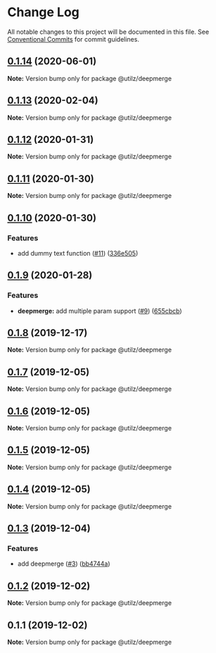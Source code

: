 # Change Log

All notable changes to this project will be documented in this file.
See [Conventional Commits](https://conventionalcommits.org) for commit guidelines.

## [0.1.14](https://github.com/devdigital/utilz/compare/@utilz/deepmerge@0.1.13...@utilz/deepmerge@0.1.14) (2020-06-01)

**Note:** Version bump only for package @utilz/deepmerge





## [0.1.13](https://github.com/devdigital/utilz/compare/@utilz/deepmerge@0.1.12...@utilz/deepmerge@0.1.13) (2020-02-04)

**Note:** Version bump only for package @utilz/deepmerge





## [0.1.12](https://github.com/devdigital/utilz/compare/@utilz/deepmerge@0.1.11...@utilz/deepmerge@0.1.12) (2020-01-31)

**Note:** Version bump only for package @utilz/deepmerge





## [0.1.11](https://github.com/devdigital/utilz/compare/@utilz/deepmerge@0.1.10...@utilz/deepmerge@0.1.11) (2020-01-30)

**Note:** Version bump only for package @utilz/deepmerge





## [0.1.10](https://github.com/devdigital/utilz/compare/@utilz/deepmerge@0.1.9...@utilz/deepmerge@0.1.10) (2020-01-30)


### Features

* add dummy text function ([#11](https://github.com/devdigital/utilz/issues/11)) ([336e505](https://github.com/devdigital/utilz/commit/336e505167d5a0c8ac863e22099b99c7a2d7b526))





## [0.1.9](https://github.com/devdigital/utilz/compare/@utilz/deepmerge@0.1.8...@utilz/deepmerge@0.1.9) (2020-01-28)


### Features

* **deepmerge:** add multiple param support ([#9](https://github.com/devdigital/utilz/issues/9)) ([655cbcb](https://github.com/devdigital/utilz/commit/655cbcbfd9556c371b4744c2301d022b45ba4f59))





## [0.1.8](https://github.com/devdigital/utilz/compare/@utilz/deepmerge@0.1.7...@utilz/deepmerge@0.1.8) (2019-12-17)

**Note:** Version bump only for package @utilz/deepmerge





## [0.1.7](https://github.com/devdigital/utilz/compare/@utilz/deepmerge@0.1.6...@utilz/deepmerge@0.1.7) (2019-12-05)

**Note:** Version bump only for package @utilz/deepmerge





## [0.1.6](https://github.com/devdigital/utilz/compare/@utilz/deepmerge@0.1.5...@utilz/deepmerge@0.1.6) (2019-12-05)

**Note:** Version bump only for package @utilz/deepmerge





## [0.1.5](https://github.com/devdigital/utilz/compare/@utilz/deepmerge@0.1.4...@utilz/deepmerge@0.1.5) (2019-12-05)

**Note:** Version bump only for package @utilz/deepmerge





## [0.1.4](https://github.com/devdigital/utilz/compare/@utilz/deepmerge@0.1.3...@utilz/deepmerge@0.1.4) (2019-12-05)

**Note:** Version bump only for package @utilz/deepmerge





## [0.1.3](https://github.com/devdigital/utilz/compare/@utilz/deepmerge@0.1.2...@utilz/deepmerge@0.1.3) (2019-12-04)


### Features

* add deepmerge ([#3](https://github.com/devdigital/utilz/issues/3)) ([bb4744a](https://github.com/devdigital/utilz/commit/bb4744ac658a3ce60146dbce3b77c429f84e0312))





## [0.1.2](https://github.com/devdigital/utilz/compare/@utilz/deepmerge@0.1.1...@utilz/deepmerge@0.1.2) (2019-12-02)

**Note:** Version bump only for package @utilz/deepmerge





## 0.1.1 (2019-12-02)

**Note:** Version bump only for package @utilz/deepmerge
